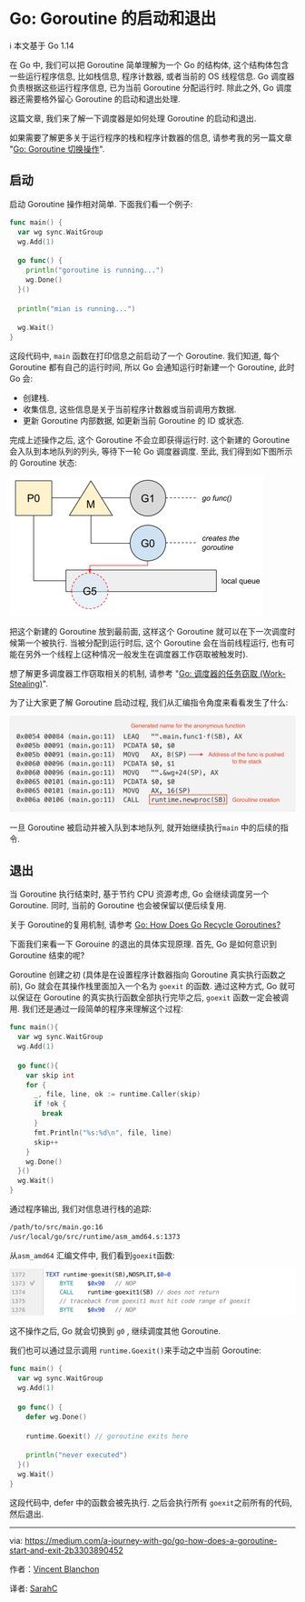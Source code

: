 # Go: Goroutine 的启动和退出

ℹ️ 本文基于 Go 1.14

在 Go 中, 我们可以把 Goroutine 简单理解为一个 Go 的结构体, 这个结构体包含一些运行程序信息, 比如栈信息, 程序计数器, 或者当前的 OS 线程信息. Go 调度器负责根据这些运行程序信息, 已为当前 Goroutine 分配运行时. 除此之外, Go 调度器还需要格外留心 Goroutine 的启动和退出处理. 

这篇文章, 我们来了解一下调度器是如何处理 Goroutine 的启动和退出. 

如果需要了解更多关于运行程序的栈和程序计数器的信息, 请参考我的另一篇文章 "[Go: Goroutine 切换操作](Go-What-Does-a-Goroutine-Switch-Actually-Involve.md)".

## 启动

启动 Goroutine 操作相对简单. 下面我们看一个例子: 

```go
func main() {
  var wg sync.WaitGroup
  wg.Add(1)
  
  go func() {
    println("goroutine is running...")
    wg.Done()
  }()
  
  println("mian is running...")
  
  wg.Wait()
}
```



这段代码中, `main` 函数在打印信息之前启动了一个 Goroutine. 我们知道, 每个Goroutine 都有自己的运行时间, 所以 Go 会通知运行时新建一个 Goroutine, 此时 Go 会:

* 创建栈.
* 收集信息, 这些信息是关于当前程序计数器或当前调用方数据.
* 更新 Goroutine 内部数据, 如更新当前 Goroutine 的 ID 或状态. 

完成上述操作之后, 这个 Goroutine 不会立即获得运行时. 这个新建的 Goroutine 会入队到本地队列的列头, 等待下一轮 Go 调度器调度. 至此, 我们得到如下图所示的 Goroutine 状态: 

![](../img/goroutine-start-exit-1.png)

把这个新建的 Goroutine 放到最前面, 这样这个 Goroutine 就可以在下一次调度时候第一个被执行. 当被分配到运行时后, 这个 Goroutine 会在当前线程运行, 也有可能在另外一个线程上(这种情况一般发生在调度器工作窃取被触发时).

想了解更多调度器工作窃取相关的机制, 请参考 "[Go: 调度器的任务窃取 (Work-Stealing)](Go-Work-Stealing-in-Go-Scheduler.md)". 

为了让大家更了解 Goroutine 启动过程, 我们从汇编指令角度来看看发生了什么: 

![](../img/goroutine-start-exit-2.png)



一旦 Goroutine 被启动并被入队到本地队列, 就开始继续执行`main` 中的后续的指令. 

## 退出

当 Goroutine 执行结束时, 基于节约 CPU 资源考虑, Go 会继续调度另一个 Goroutine. 同时, 当前的 Goroutine 也会被保留以便后续复用.

关于 Goroutine的复用机制, 请参考 [Go: How Does Go Recycle Goroutines?]()

下面我们来看一下 Gorouine 的退出的具体实现原理. 首先, Go 是如何意识到 Goroutine 结束的呢? 

Goroutine 创建之初 (具体是在设置程序计数器指向 Goroutine 真实执行函数之前), Go 就会在其操作栈里面加入一个名为 `goexit` 的函数. 通过这种方式, Go 就可以保证在 Goroutine 的真实执行函数全部执行完毕之后, `goexit` 函数一定会被调用. 我们还是通过一段简单的程序来理解这个过程: 

```go
func main(){
  var wg sync.WaitGroup
  wg.Add(1)
  
  go func(){
    var skip int
    for {
      _, file, line, ok := runtime.Caller(skip)
      if !ok {
        break
      }
      fmt.Println("%s:%d\n", file, line)
      skip++
    }
    wg.Done()
  }()
  wg.Wait()
}
```

通过程序输出, 我们对信息进行栈的追踪:

```bash
/path/to/src/main.go:16
/usr/local/go/src/runtime/asm_amd64.s:1373
```

从`asm_amd64` 汇编文件中, 我们看到`goexit`函数: 

![](../img/goroutine-start-exit-3.png)

这不操作之后, Go 就会切换到 `g0` , 继续调度其他 Goroutine. 

我们也可以通过显示调用 `runtime.Goexit()`来手动之中当前 Goroutine: 

```go
func main() {
  var wg sync.WaitGroup
  wg.Add(1)
  
  go func() {
    defer wg.Done()
    
    runtime.Goexit() // goroutine exits here
    
    println("never executed")
  }()
  wg.Wait()
}
```

这段代码中, defer 中的函数会被先执行. 之后会执行所有 `goexit`之前所有的代码, 然后退出. 

--- 
via: https://medium.com/a-journey-with-go/go-how-does-a-goroutine-start-and-exit-2b3303890452

作者：[Vincent Blanchon](https://medium.com/@blanchon.vincent)

译者: [SarahC](https://github.com/SarahChenBJ)